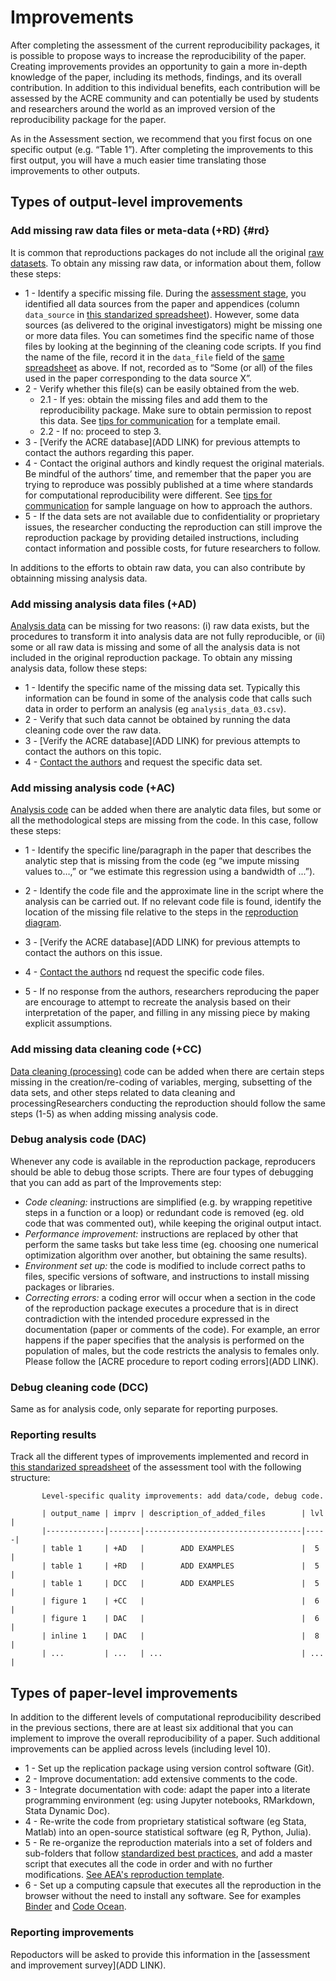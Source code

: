 # Improvements   

After completing the assessment of the current reproducibility packages, it is possible to propose ways to increase the reproducibility of the paper. Creating improvements provides an opportunity to gain a more in-depth knowledge of the paper, including its methods, findings, and its overall contribution. In addition to this individual benefits, each contribution will be assessed by the ACRE community and can potentially be used by students and researchers around the world as an improved version of the reproducibility package for the paper.

As in the Assessment section, we recommend that you first focus on one specific output (e.g. “Table 1”). After completing the improvements to this first output, you will have a much easier time translating those improvements to other outputs.   

## Types of output-level improvements

### Add missing raw data files or meta-data (+RD) {#rd}

It is common that reproductions packages do not include all the original [raw datasets](#describe-inputs). To obtain any missing raw data, or information about them, follow these steps:

   - 1 - Identify a specific missing file. During the [assessment stage](#assessment), you identified all data sources from the paper and appendices (column `data_source` in [this standarized spreadsheet](https://docs.google.com/spreadsheets/d/1LUIdVFH0OfR70C7z07TYeE-uWzKI_JIeWUMaYhqEKK0/edit#gid=0&range=A1)). However, some data sources (as delivered to the original investigators) might be missing one or more data files. You can sometimes find the specific name of those files by looking at the beginning of the cleaning code scripts. If you find the name of the file,  record it in the  `data_file` field of the [same spreadsheet](https://docs.google.com/spreadsheets/d/1LUIdVFH0OfR70C7z07TYeE-uWzKI_JIeWUMaYhqEKK0/edit#gid=0&range=A1) as above. If not, recorded as to “Some (or all) of the files used in the paper corresponding to the data source X”.      
   - 2 - Verify whether this file(s) can be easily obtained from the web.   
      - 2.1 - If yes: obtain the missing files and add them to the reproducibility package. Make sure to obtain permission to repost this data. See [tips for communication](#tips-for-communication) for a template email.   
      - 2.2 - If no: proceed to step 3.   
   - 3 - [Verify the ACRE database](ADD LINK) for previous attempts to contact the authors regarding this paper.  
   - 4 - Contact the original authors and kindly request the original materials. Be mindful of the authors’ time, and remember that the paper you are trying to reproduce was possibly  published at a time where standards for computational reproducibility were different. See [tips for communication](#tips-for-communication) for sample language on how to approach the authors.  
   - 5 - If the data sets are not available due to confidentiality or proprietary issues, the researcher conducting the reproduction can still improve the reproduction package by providing detailed  instructions, including contact information and possible costs, for future researchers to follow.
   
In additions to the efforts to obtain raw data, you can also contribute by obtainning missing analysis data.   

 
### Add missing analysis data files (+AD)

[Analysis data](#describe-inputs) can be missing for two reasons: (i) raw data exists, but the procedures to transform it into analysis data are not fully reproducible, or (ii) some or all raw data is missing and some of all the analysis data is not included in the original reproduction package. To obtain any missing analysis data, follow these steps:

  - 1 - Identify the specific name of the missing data set. Typically this information can be found in some of the analysis code that calls such data in order to perform an analysis (eg `analysis_data_03.csv`).   
  - 2 - Verify that such data cannot be obtained by running the data cleaning code over the raw data.    
  - 3 - [Verify the ACRE database](ADD LINK) for previous attempts to contact the authors on this topic.    
  - 4 - [Contact the authors](#tips-for-communication) and request the specific data set.       

### Add missing analysis code (+AC) 

[Analysis code](#describe-inputs) can be added when there are analytic data files, but some or all the methodological steps are missing from the code. In this case, follow these steps:  

  - 1 - Identify the specific line/paragraph in the paper that describes the analytic step that is missing from the code (eg “we impute missing values to…,” or “we estimate this regression using a bandwidth of ...”).  
    
  - 2 - Identify the code file and the approximate line in the script where the analysis can be carried out. If no relevant code file is found, identify the location of the missing file relative to the steps in the [reproduction diagram](#diagram).   
  
  - 3 - [Verify the ACRE database](ADD LINK) for previous attempts to contact the authors on this issue.     
  
  - 4 - [Contact the authors](#tips-for-communication) nd request the specific code files.     
  
  - 5 - If no response from the authors, researchers reproducing the paper are encourage to attempt to recreate the analysis based on their interpretation of the paper, and filling in any missing piece by making explicit assumptions.   
    
### Add  missing data cleaning code (+CC)   

[Data cleaning (processing)](#describe-inputs) code can be added when there are certain steps missing in the creation/re-coding of variables, merging, subsetting of the data sets, and other steps related to data cleaning and  processingResearchers conducting the reproduction should follow the same steps (1-5) as when adding missing analysis code.  

### Debug analysis code (DAC)   
  
Whenever any code is available in the reproduction package, reproducers should be able to debug those scripts. There are four types of debugging that you can add as part of the Improvements step:  

  - *Code cleaning:* instructions are simplified (e.g. by wrapping repetitive steps in a function or a loop) or redundant code is removed (eg. old code that was commented out), while keeping the original output intact.  
  - *Performance improvement:* instructions are replaced by other that perform the same tasks but take less time (eg. choosing one numerical optimization algorithm over another, but obtaining the same results).    
  - *Environment set up:* the code is modified to include correct paths to files, specific versions of software, and instructions to install missing packages or libraries.    
  - *Correcting errors:* a coding error will occur when a section in the code of the reproduction package executes a procedure that is in direct contradiction with the intended procedure expressed in the documentation (paper or comments of the code). For example, an error happens if the paper specifies that the analysis is performed on the population of males, but the code restricts the analysis to females only. Please follow the [ACRE procedure to report coding errors](ADD LINK).  


### Debug cleaning code (DCC)

Same as for analysis code, only separate for reporting purposes.  


### Reporting results    

Track all the different types of improvements implemented and record in [this standarized spreadsheet](https://docs.google.com/spreadsheets/d/1LUIdVFH0OfR70C7z07TYeE-uWzKI_JIeWUMaYhqEKK0/edit#gid=0&range=A3) of the assessment tool with the following structure:   

           Level-specific quality improvements: add data/code, debug code.

           | output_name | imprv | description_of_added_files        | lvl |
           |-------------|-------|-----------------------------------|-----|
           | table 1     | +AD   |        ADD EXAMPLES               |  5  |
           | table 1     | +RD   |        ADD EXAMPLES               |  5  |
           | table 1     | DCC   |        ADD EXAMPLES               |  5  |
           | figure 1    | +CC   |                                   |  6  |
           | figure 1    | DAC   |                                   |  6  |
           | inline 1    | DAC   |                                   |  8  |
           | ...         | ...   | ...                               | ... |  




##  Types of paper-level improvements

In addition to the different levels of computational reproducibility described in the previous sections, there are at least  six additional that you can implement to improve the overall reproducibility of a paper. Such additional improvements can be applied across levels (including level 10).    

  - 1 - Set up the replication package using version control software (Git).
  - 2 - Improve documentation: add extensive comments to the code.
  - 3 - Integrate documentation with code: adapt the paper into a literate programming environment (eg: using Jupyter notebooks, RMarkdown, Stata Dynamic Doc).
  - 4 - Re-write the code from proprietary statistical software (eg Stata, Matlab) into an open-source statistical software (eg R, Python, Julia).
  - 5 - Re re-organize the reproduction materials into a set of folders and sub-folders that follow [standardized best practices](https://www.projecttier.org/tier-protocol/specifications/#overview-of-the-documentation), and add a master script that executes all the code in order and with no further modifications. [See AEA's reproduction template](https://github.com/AEADataEditor/replication-template).  
  - 6 - Set up a computing capsule that executes all the reproduction in the browser without the need to install any software. See for examples [Binder](https://mybinder.org/) and [Code Ocean](https://codeocean.com/).


### Reporting improvements  
Repoductors will be asked to provide this information in the [assessment and improvement survey](ADD LINK).   



